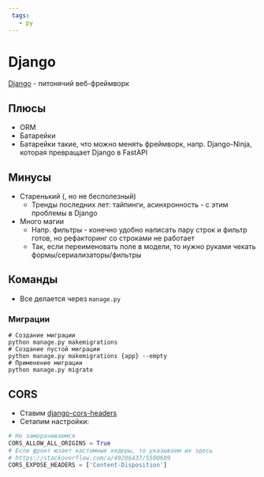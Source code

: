 ```yaml
---
 tags:
   - py
---
```


# Django

[Django](https://www.djangoproject.com) - питонячий веб-фреймворк

## Плюсы

- ORM
- Батарейки
- Батарейки такие, что можно менять фреймворк, напр. Django-Ninja, которая превращает Django в FastAPI

## Минусы

- Старенький (, но не бесполезный)
    - Тренды последних лет: тайпинги, асинхронность - с этим проблемы в Django
- Много магии
    - Напр. фильтры - конечно удобно написать пару строк и фильтр готов, но рефакторинг со строками не работает
    - Так, если переименовать поле в модели, то нужно руками чекать формы/сериализаторы/фильтры

## Команды

- Все делается через `manage.py`

### Миграции

```shell
# Создание миграции
python manage.py makemigrations
# Создание пустой миграции
python manage.py makemigrations {app} --empty
# Применение миграции
python manage.py migrate
```

## CORS

- Ставим [django-cors-headers](https://pypi.org/project/django-cors-headers/)
- Сетапим настройки:

```python
# Не заморачиваемся
CORS_ALLOW_ALL_ORIGINS = True
# Если фронт юзает кастомные хедеры, то указываем их здесь
# https://stackoverflow.com/a/49286437/5500609
CORS_EXPOSE_HEADERS = ['Content-Disposition']
```